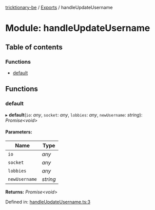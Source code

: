 [tricktionary-be](../README.md) / [Exports](../modules.md) / handleUpdateUsername

# Module: handleUpdateUsername

## Table of contents

### Functions

- [default](handleupdateusername.md#default)

## Functions

### default

▸ **default**(`io`: *any*, `socket`: *any*, `lobbies`: *any*, `newUsername`: *string*): *Promise*<*void*\>

#### Parameters:

Name | Type |
------ | ------ |
`io` | *any* |
`socket` | *any* |
`lobbies` | *any* |
`newUsername` | *string* |

**Returns:** *Promise*<*void*\>

Defined in: [handleUpdateUsername.ts:3](https://github.com/story-squad/tricktionary-be/blob/ddb7440/src/sockets/handleUpdateUsername.ts#L3)

